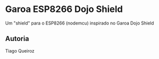 Garoa ESP8266 Dojo Shield
=========================
Um "shield" para o ESP8266 (nodemcu) inspirado no Garoa Dojo Shield


Autoria
-------
Tiago Queiroz
